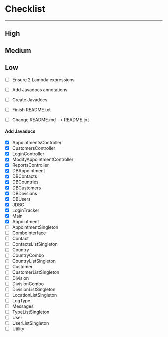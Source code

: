 # Checklist

--- 

## High

## Medium

## Low

- [ ] Ensure 2 Lambda expressions
- [ ] Add Javadocs annotations
- [ ] Create Javadocs
- [ ] Finish README.txt
- [ ] Change README.md --> README.txt


#### Add Javadocs

- [x] AppointmentsController
- [x] CustomersController
- [x] LoginController
- [x] ModifyAppointmentController
- [x] ReportsController
- [x] DBAppointment
- [x] DBContacts
- [x] DBCountries
- [x] DBCustomers
- [x] DBDivisions
- [x] DBUsers
- [x] JDBC
- [x] LoginTracker
- [x] Main
- [x] Appointment
- [ ] AppointmentSingleton
- [ ] ComboInterface
- [ ] Contact
- [ ] ContactsListSingleton
- [ ] Country
- [ ] CountryCombo
- [ ] CountryListSingleton
- [ ] Customer
- [ ] CustomerListSingleton
- [ ] Division
- [ ] DivisionCombo
- [ ] DivisionListSingleton
- [ ] LocationListSingleton
- [ ] LogType
- [ ] Messages
- [ ] TypeListSingleton
- [ ] User
- [ ] UserListSingleton
- [ ] Utility